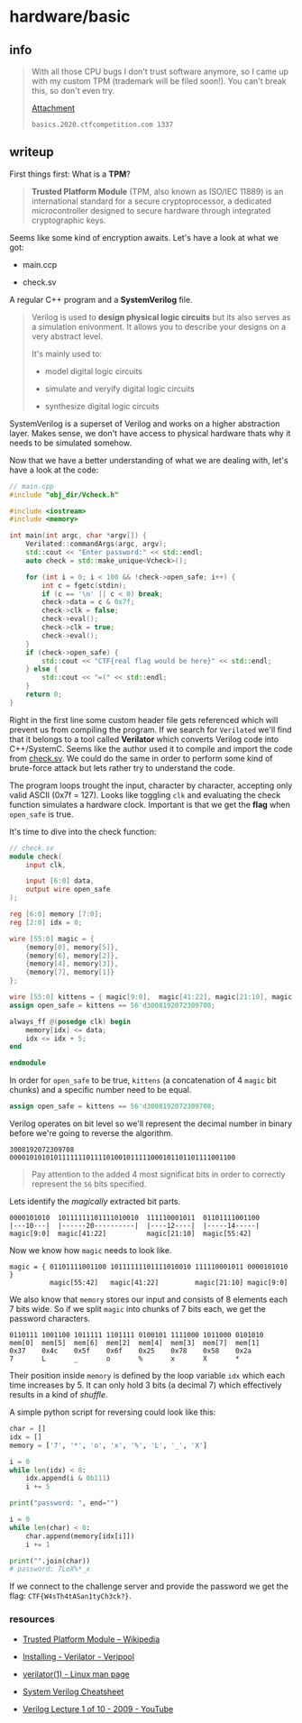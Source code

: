 # hardware/basic

## info

> With all those CPU bugs I don't trust software anymore, so I came up 
> with my custom TPM (trademark will be filed soon!). You can't break 
> this, so don't even try.
> 
> [Attachment](https://storage.googleapis.com/gctf-2020-attachments-project/3da8bc17f534eec284ee0f7f0cb473218365fc189dec41931240c2a7dcd0fcea4968cd56561525e184a0043efaff7a5029bb581afbc6ce89491b8384db6d8b1a)
> 
> `basics.2020.ctfcompetition.com 1337`

## writeup

First things first: What is a **TPM**?

> **Trusted Platform Module** (TPM, also known as ISO/IEC 11889) is an international standard for a secure cryptoprocessor, a dedicated microcontroller designed to secure hardware through integrated cryptographic keys.

Seems like some kind of encryption awaits. Let's have a look at what we got:

- main.ccp

- check.sv

A regular C++ program and a **SystemVerilog** file.

> Verilog is used to **design physical logic circuits** but its also serves as a simulation enivonment. It allows you to describe your designs on a very abstract level.
> 
> It's mainly used to:
> 
> - model digital logic circuits
> 
> - simulate and veryify digital logic circuits
> 
> - synthesize digital logic circuits

SystemVerilog is a superset of Verilog and works on a higher abstraction layer. Makes sense, we don't have access to physical hardware thats why it needs to be simulated somehow.

Now that we have a better understanding of what we are dealing with, let's have a look at the code:

```cpp
// main.cpp
#include "obj_dir/Vcheck.h"

#include <iostream>
#include <memory>

int main(int argc, char *argv[]) {
    Verilated::commandArgs(argc, argv);
    std::cout << "Enter password:" << std::endl;
    auto check = std::make_unique<Vcheck>();

    for (int i = 0; i < 100 && !check->open_safe; i++) {
        int c = fgetc(stdin);
        if (c == '\n' || c < 0) break;
        check->data = c & 0x7f;
        check->clk = false;
        check->eval();
        check->clk = true;
        check->eval();
    }
    if (check->open_safe) {
        std::cout << "CTF{real flag would be here}" << std::endl;
    } else {
        std::cout << "=(" << std::endl;
    }
    return 0;
}
```

Right in the first line some custom header file gets referenced which will prevent us from compiling the program. If we search for `Verilated` we'll find that it belongs to a tool called **Verilator** which converts Verilog code into C++/SystemC. Seems like the author used it to compile and import the code from <u>check.sv</u>. We could do the same in order to perform some kind of brute-force attack but lets rather try to understand the code.

The program loops trought the input, character by character, accepting only valid ASCII (0x7f = 127). Looks like toggling `clk` and evaluating the check function simulates a hardware clock. Important is that we get the **flag** when `open_safe` is true.

It's time to dive into the check function:

```verilog
// check.sv
module check(
    input clk,

    input [6:0] data,
    output wire open_safe
);

reg [6:0] memory [7:0];
reg [2:0] idx = 0;

wire [55:0] magic = {
    {memory[0], memory[5]},
    {memory[6], memory[2]},
    {memory[4], memory[3]},
    {memory[7], memory[1]}
};

wire [55:0] kittens = { magic[9:0],  magic[41:22], magic[21:10], magic[55:42] };
assign open_safe = kittens == 56'd3008192072309708;

always_ff @(posedge clk) begin
    memory[idx] <= data;
    idx <= idx + 5;
end

endmodule
```

In order for `open_safe` to be true, `kittens` (a concatenation of 4 `magic` bit chunks) and a specific number need to be equal. 

```verilog
assign open_safe = kittens == 56'd3008192072309708;
```

Verilog operates on bit level so we'll represent the decimal number in binary before we're going to reverse the algorithm.

```
3008192072309708
00001010101011111110111101001011111000101101101111001100
```

> Pay attention to the added 4 most significat bits in order to correctly represent the `56` bits specified.

Lets identify the *magically* extracted bit parts.

```
0000101010  10111111101111010010  111110001011  01101111001100
|---10---|  |------20----------|  |----12----|  |-----14-----|
magic[9:0]  magic[41:22]          magic[21:10]  magic[55:42]
```

Now we know how `magic` needs to look like.

```
magic = { 01101111001100 10111111101111010010 111110001011 0000101010 }
          magic[55:42]   magic[41:22]         magic[21:10] magic[9:0]
```

We also know that `memory` stores our input and consists of 8 elements each 7 bits wide. So if we split `magic` into chunks of 7 bits each, we get the password characters.

```
0110111 1001100 1011111 1101111 0100101 1111000 1011000 0101010
mem[0]  mem[5]  mem[6]  mem[2]  mem[4]  mem[3]  mem[7]  mem[1]
0x37    0x4c    0x5f    0x6f    0x25    0x78    0x58    0x2a
7       L       _       o       %       x       X       *      
```

Their position inside `memory` is defined by the loop variable `idx` which each time increases by 5. It can only hold 3 bits (a decimal 7) which effectively results in a kind of *shuffle*.

A simple python script for reversing could look like this:

```python
char = []
idx = []
memory = ['7', '*', 'o', 'x', '%', 'L', '_', 'X']

i = 0
while len(idx) < 8:
    idx.append(i & 0b111)
    i += 5

print("password: ", end="")

i = 0
while len(char) < 8:
    char.append(memory[idx[i]])
    i += 1

print("".join(char))
# password: 7LoX%*_x
```

If we connect to the challenge server and provide the password we get the flag: `CTF{W4sTh4tASan1tyCh3ck?}`.

### resources

- [Trusted Platform Module – Wikipedia](https://de.wikipedia.org/wiki/Trusted_Platform_Module)

- [Installing - Verilator - Veripool](https://www.veripool.org/projects/verilator/wiki/Installing#_running_verilator)

- [verilator(1) - Linux man page](https://linux.die.net/man/1/verilator)

- [System Verilog Cheatsheet](https://www.cl.cam.ac.uk/teaching/1112/ECAD+Arch/files/SystemVerilogCheatSheet.pdf)

- [Verilog Lecture 1 of 10 - 2009 - YouTube](https://www.youtube.com/watch?v=PybxgAroozA)
